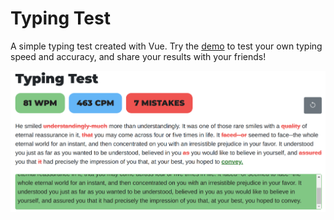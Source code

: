 # Typing Test

A simple typing test created with Vue. Try the [demo](https://hyrumcoop.github.io/typing-test/) to test your own typing speed and accuracy, and share your results with your friends!

![Image of Typing Test](https://raw.githubusercontent.com/hyrumcoop/typing-test/master/docs/screenshot.png)